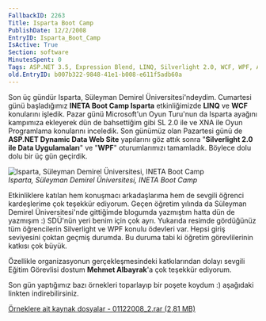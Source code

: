 ```yaml
---
FallbackID: 2263
Title: Isparta Boot Camp
PublishDate: 12/2/2008
EntryID: Isparta_Boot_Camp
IsActive: True
Section: software
MinutesSpent: 0
Tags: ASP.NET 3.5, Expression Blend, LINQ, Silverlight 2.0, WCF, WPF, ASP.NET
old.EntryID: b007b322-9848-41e1-b008-e611f5adb60a
---
```

Son üç gündür Isparta, Süleyman Demirel Üniversitesi'ndeydim. Cumartesi
günü başladığımız **INETA Boot Camp Isparta** etkinliğimizde **LINQ** ve
**WCF** konularını işledik. Pazar günü Microsoft'un Oyun Turu'nun da
Isparta ayağını kampımıza ekleyerek dün de bahsettiğim gibi SL 2.0 ile
ve XNA ile Oyun Programlama konularını inceledik. Son günümüz olan
Pazartesi günü de **ASP.NET Dynamic Data Web Site** yapılarını göz attık
sonra "**Silverlight 2.0 ile Data Uygulamaları**" ve "**WPF**"
oturumlarımızı tamamladık. Böylece dolu dolu bir üç gün geçirdik.

![Isparta, Süleyman Demirel Üniversitesi, INETA Boot
Camp](http://cdn.daron.yondem.com/assets/2263/01122008_1.jpg)\
*Isparta, Süleyman Demirel Üniversitesi, INETA Boot Camp*

Etkinliklere katılan hem konuşmacı arkadaşlarıma hem de sevgili öğrenci
kardeşlerime çok teşekkür ediyorum. Geçen öğretim yılında da Süleyman
Demirel Üniversitesi'nde gittiğimde blogumda yazmıştım hatta dün de
yazmışım :) SDÜ'nün yeri benim için çok ayrı. Yukarıda resimde
gördüğünüz tüm öğrencilerin Silverlight ve WPF konulu ödevleri var.
Hepsi giriş seviyesini çoktan geçmiş durumda. Bu duruma tabi ki öğretim
görevlilerinin katkısı çok büyük.

Özellikle organizasyonun gerçekleşmesindeki katkılarından dolayı sevgili
Eğitim Görevlisi dostum **Mehmet Albayrak**'a çok teşekkür ediyorum.

Son gün yaptığımız bazı örnekleri toparlayıp bir poşete koydum :)
aşağıdaki linkten indirebilirsiniz.

[Örneklere ait kaynak dosyalar - 01122008\_2.rar (2,81
MB)](http://cdn.daron.yondem.com/assets/2263/01122008_2.rar)


